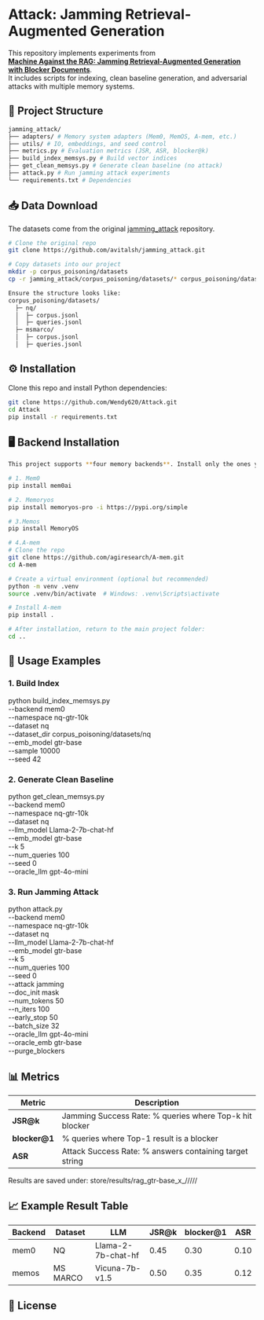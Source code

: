 # Attack: Jamming Retrieval-Augmented Generation

This repository implements experiments from  
[**Machine Against the RAG: Jamming Retrieval-Augmented Generation with Blocker Documents**](https://github.com/avitalsh/jamming_attack).  
It includes scripts for indexing, clean baseline generation, and adversarial attacks with multiple memory systems.

## 📂 Project Structure
```bash
jamming_attack/
├── adapters/ # Memory system adapters (Mem0, MemOS, A-mem, etc.)
├── utils/ # IO, embeddings, and seed control
├── metrics.py # Evaluation metrics (JSR, ASR, blocker@k)
├── build_index_memsys.py # Build vector indices
├── get_clean_memsys.py # Generate clean baseline (no attack)
├── attack.py # Run jamming attack experiments
└── requirements.txt # Dependencies
```

## 📥 Data Download

The datasets come from the original [jamming_attack](https://github.com/avitalsh/jamming_attack) repository.

```bash
# Clone the original repo
git clone https://github.com/avitalsh/jamming_attack.git

# Copy datasets into our project
mkdir -p corpus_poisoning/datasets
cp -r jamming_attack/corpus_poisoning/datasets/* corpus_poisoning/datasets/
```
```bash
Ensure the structure looks like:
corpus_poisoning/datasets/
  ├─ nq/
  │  ├─ corpus.jsonl
  │  ├─ queries.jsonl
  ├─ msmarco/
  │  ├─ corpus.jsonl
  │  ├─ queries.jsonl
```

## ⚙️ Installation

Clone this repo and install Python dependencies:

```bash
git clone https://github.com/Wendy620/Attack.git
cd Attack
pip install -r requirements.txt
```

## 🖥️ Backend Installation
```bash
This project supports **four memory backends**. Install only the ones you need.

# 1. Mem0
pip install mem0ai

# 2. Memoryos
pip install memoryos-pro -i https://pypi.org/simple

# 3.Memos
pip install MemoryOS

# 4.A-mem
# Clone the repo
git clone https://github.com/agiresearch/A-mem.git
cd A-mem

# Create a virtual environment (optional but recommended)
python -m venv .venv
source .venv/bin/activate  # Windows: .venv\Scripts\activate

# Install A-mem
pip install .

# After installation, return to the main project folder:
cd ..
```

## 🚀 Usage Examples
### 1. Build Index

python build_index_memsys.py \
  --backend mem0 \
  --namespace nq-gtr-10k \
  --dataset nq \
  --dataset_dir corpus_poisoning/datasets/nq \
  --emb_model gtr-base \
  --sample 10000 \
  --seed 42


### 2. Generate Clean Baseline

python get_clean_memsys.py \
  --backend mem0 \
  --namespace nq-gtr-10k \
  --dataset nq \
  --llm_model Llama-2-7b-chat-hf \
  --emb_model gtr-base \
  --k 5 \
  --num_queries 100 \
  --seed 0 \
  --oracle_llm gpt-4o-mini

### 3. Run Jamming Attack
   
python attack.py \
  --backend mem0 \
  --namespace nq-gtr-10k \
  --dataset nq \
  --llm_model Llama-2-7b-chat-hf \
  --emb_model gtr-base \
  --k 5 \
  --num_queries 100 \
  --seed 0 \
  --attack jamming \
  --doc_init mask \
  --num_tokens 50 \
  --n_iters 100 \
  --early_stop 50 \
  --batch_size 32 \
  --oracle_llm gpt-4o-mini \
  --oracle_emb gtr-base \
  --purge_blockers

## 📊 Metrics
| Metric         | Description                                             |
| -------------- | ------------------------------------------------------- |
| **JSR\@k**     | Jamming Success Rate: % queries where Top-k hit blocker |
| **blocker\@1** | % queries where Top-1 result is a blocker               |
| **ASR**        | Attack Success Rate: % answers containing target string |


Results are saved under: store/results/rag_gtr-base_x_<LLM>/<dataset>/<backend>/<mode>/<seed>/

## 📈 Example Result Table
| Backend | Dataset  | LLM                | JSR\@k | blocker\@1 | ASR  |
| ------- | -------- | ------------------ | ------ | ---------- | ---- |
| mem0    | NQ       | Llama-2-7b-chat-hf | 0.45   | 0.30       | 0.10 |
| memos   | MS MARCO | Vicuna-7b-v1.5     | 0.50   | 0.35       | 0.12 |

## 📜 License
